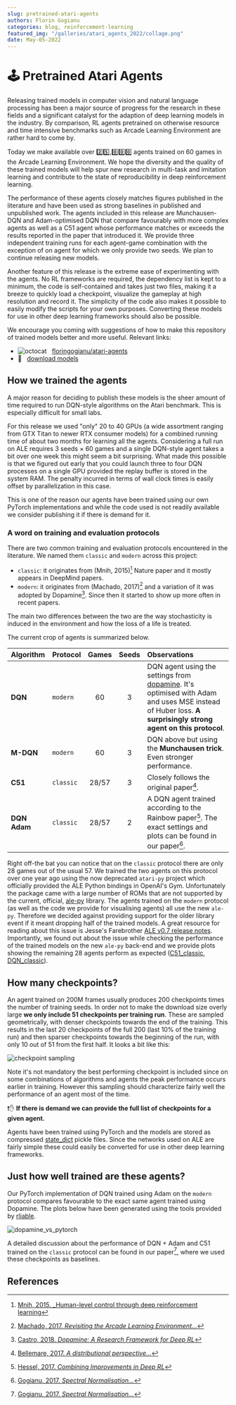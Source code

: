 ```yaml
---
slug: pretrained-atari-agents
authors: Florin Gogianu
categories: blog, reinforcement-learning
featured_img: "/galleries/atari_agents_2022/collage.png"
date: May-05-2022
---
```



# :joystick: Pretrained Atari Agents

Releasing trained models in computer vision and natural language processing has been a major source of progress for the research in these fields and a significant catalyst for the adaption of deep learning models in the industry. By comparison, RL agents pretrained on otherwise resource and time intensive benchmarks such as Arcade Learning Environment are rather hard to come by.

Today we make available over :two::five:,:zero::zero::zero: agents trained on 60 games in the Arcade Learning Environment. We hope the diversity and the quality of these trained models will help spur new research in multi-task and imitation learning and contribute to the state of reproducibility in deep reinforcement learning.

The performance of these agents closely matches figures published in the literature and have been used as strong baselines in published and unpublished work. The agents included in this release are Munchausen-DQN and Adam-optimised DQN that compare favourably with more complex agents as well as a C51 agent whose performance matches or exceeds the results reported in the paper that introduced it. We provide three independent training runs for each agent-game combination with the exception of on agent for which we only provide two seeds. We plan to continue releasing new models.

Another feature of this release is the extreme ease of experimenting with the agents. No RL frameworks are required, the dependency list is kept to a minimum, the code is self-contained and takes just two files, making it a breeze to quickly load a checkpoint, visualize the gameplay at high resolution and record it. The simplicity of the code also makes it possible to easily modify the scripts for your own purposes. Converting these models for use in other deep learning frameworks should also be possible.

We encourage you coming with suggestions of how to make this repository of trained models better and more useful. Relevant links:
- ![octocat](/galleries/atari_agents_2022/octocat.svg) &nbsp; [floringogianu/atari-agents](https://github.com/floringogianu/atari-agents#trained-atari-agents)
- :open_file_folder: &nbsp; [download models](https://share.bitdefender.com/s/qCF7jFxkgx2qJeT)


## How we trained the agents

A major reason for deciding to publish these models is the sheer amount of time required to run DQN-style algorithms on the Atari benchmark. This is especially difficult for small labs.

For this release we used "only" 20 to 40 GPUs (a wide assortment ranging from GTX Titan to newer RTX consumer models) for a combined running time of about two months for learning all the agents. Considering  a full run on ALE requires 3 seeds $\times$ 60 games and a single DQN-style agent takes a bit over one week this might seem a bit surprising. What made this possible is that we figured out early that you could launch three to four DQN processes on a single GPU provided the replay buffer is stored in the system RAM. The penalty incurred in terms of wall clock times is easily offset by parallelization in this case.

This is one of the reason our agents have been trained using our own PyTorch implementations and while the code used is not readily available we consider publishing it if there is demand for it.


### A word on training and evaluation protocols

There are two common training and evaluation protocols encountered in the literature. We named them `classic` and `modern` across this project:

- `classic`: it originates from (Mnih, 2015)[^2] Nature paper and it mostly appears in DeepMind papers.
- `modern`: it originates from (Machado, 2017)[^1] and a variation of it was adopted by Dopamine[^6]. Since then it started to show up more often in recent papers.

The main two differences between the two are the way stochasticity is induced in the environment and how the loss of a life is treated.

The current crop of agents is summarized below.

<div class="wide-content"></div>

| Algorithm          | Protocol  | Games | Seeds | Observations   |
| :----------------- | --------- | :---: | :---: | :------------- |
| **DQN**            | `modern`  |  60   |   3   | DQN agent using the settings from [dopamine](https://github.com/google/dopamine/blob/master/dopamine/jax/agents/dqn/configs/dqn.gin). It's optimised with Adam and uses MSE instead of Huber loss. **A surprisingly strong agent on this protocol**. |
| **M-DQN** | `modern`  |  60   |   3   | DQN above but using the **Munchausen trick**. Even stronger performance. |
| **C51**            | `classic` | 28/57 |   3   | Closely follows the original paper[^3]. |
| **DQN Adam**       | `classic` | 28/57 |   2   | A DQN agent trained according to the Rainbow paper[^4]. The exact settings and plots can be found in our paper[^5]. |


Right off-the bat you can notice that on the `classic` protocol there are only 28 games out of the usual 57. We trained the two agents on this protocol over one year ago using the now deprecated `atari-py` project which officially provided the ALE Python bindings in OpenAI's Gym. Unfortunately the package came with a large number of ROMs that are not supported by the current, official, [ale-py](https://github.com/mgbellemare/Arcade-Learning-Environment) library. The agents trained on the `modern` protocol (as well as the code we provide for visualising agents) all use the new `ale-py`. Therefore we decided against providing support for the older library event if it meant dropping half of the trained models. A great resource for reading about this issue is Jesse's Farebrother [ALE v0.7 release notes](https://brosa.ca/blog/ale-release-v0.7/#rom-management). Importantly, we found out about the issue while checking the performance of the trained models on the new `ale-py` back-end and we provide plots showing the remaining 28 agents perform as expected ([C51_classic](https://github.com/floringogianu/atari-agents/blob/main/imgs/c51_g28_confirmation.png), [DQN_classic](https://github.com/floringogianu/atari-agents/blob/main/imgs/dqn_g28_confirmation.png)).


## How many checkpoints?

An agent trained on 200M frames usually produces 200 checkpoints times the number of training seeds. In order not to make the download size overly large **we only include 51 checkpoints per training run**. These are sampled geometrically, with denser checkpoints towards the end of the training. This results in the last 20 checkpoints of the full 200 (last 10% of the training run) and then sparser checkpoints towards the beginning of the run, with only 10 out of 51 from the first half. It looks a bit like this:

![checkpoint sampling](/galleries/atari_agents_2022/sampling.png)

Note it's not mandatory the best performing checkpoint is included since on some combinations of algorithms and agents the peak performance occurs earlier in training. However this sampling should characterize fairly well the performance of an agent most of the time.

 :exclamation::raised_hand: **If there is demand we can provide the full list of checkpoints for a given agent.**

Agents have been trained using PyTorch and the models are stored as compressed [state_dict](https://pytorch.org/tutorials/recipes/recipes/what_is_state_dict.html) pickle files. Since the networks used on ALE are fairly simple these could easily be converted for use in other deep learning frameworks.


## Just how well trained are these agents?

Our PyTorch implementation of DQN trained using Adam on the `modern` protocol compares favourable to the exact same agent trained using Dopamine. The plots below have been generated using the tools provided by [rliable](https://github.com/google-research/rliable).

![dopamine_vs_pytorch](/galleries/atari_agents_2022/rliable_comparison.png)

A detailed discussion about the performance of DQN + Adam and C51 trained on the `classic` protocol can be found in our paper[^5], where we used these checkpoints as baselines.

## References

[^1]: [Machado, 2017. _Revisiting the Arcade Learning Environment..._](https://arxiv.org/abs/1709.06009)
[^2]: [Mnih, 2015. _Human-level control through deep reinforcement learning](https://www.nature.com/articles/nature14236)
[^3]: [Bellemare, 2017. _A distributional perspective..._](http://proceedings.mlr.press/v70/bellemare17a.html)
[^4]: [Hessel, 2017. _Combining Improvements in Deep RL_](https://arxiv.org/abs/1710.02298)
[^5]: [Gogianu, 2017. _Spectral Normalisation..._](https://www.semanticscholar.org/paper/Spectral-Normalisation-for-Deep-Reinforcement-an-Gogianu-Berariu/cf04c05f69022f71b60c7b7252af94f11cad5ef1)
[^6]: [Castro, 2018. _Dopamine: A Research Framework for Deep RL_](http://arxiv.org/abs/1812.06110)
